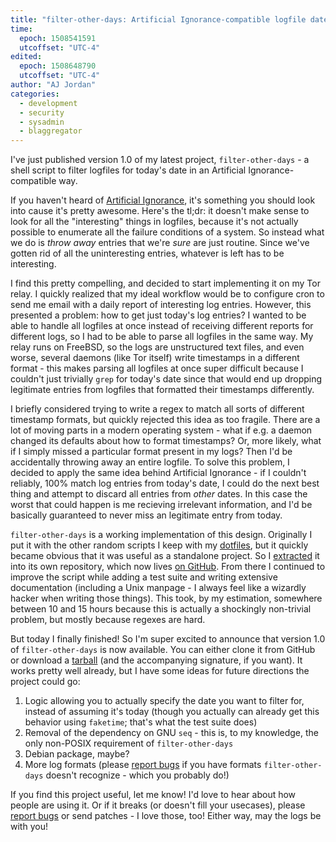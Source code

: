 ```yaml
---
title: "filter-other-days: Artificial Ignorance-compatible logfile date filtering"
time:
  epoch: 1508541591
  utcoffset: "UTC-4"
edited:
  epoch: 1508648790
  utcoffset: "UTC-4"
author: "AJ Jordan"
categories:
  - development
  - security
  - sysadmin
  - blaggregator
---
```


I've just published version 1.0 of my latest project, `filter-other-days` - a shell script to filter logfiles for today's date in an Artificial Ignorance-compatible way.

If you haven't heard of [Artificial Ignorance][], it's something you should look into cause it's pretty awesome. Here's the tl;dr: it doesn't make sense to look for all the "interesting" things  in logfiles, because it's not actually possible to enumerate all the failure conditions of a system. So instead what we do is _throw away_ entries that we're _sure_ are just routine. Since we've gotten rid of all the uninteresting entries, whatever is left has to be interesting.

I find this pretty compelling, and decided to start implementing it on my Tor relay. I quickly realized that my ideal workflow would be to configure cron to send me email with a daily report of interesting log entries. However, this presented a problem: how to get just today's log entries? I wanted to be able to handle all logfiles at once instead of receiving different reports for different logs, so I had to be able to parse all logfiles in the same way. My relay runs on FreeBSD, so the logs are unstructured text files, and even worse, several daemons (like Tor itself) write timestamps in a different format - this makes parsing all logfiles at once super difficult because I couldn't just trivially `grep` for today's date since that would end up dropping legitimate entries from logfiles that formatted their timestamps differently.

I briefly considered trying to write a regex to match all sorts of different timestamp formats, but quickly rejected this idea as too fragile. There are a lot of moving parts in a modern operating system - what if e.g. a daemon changed its defaults about how to format timestamps? Or, more likely, what if I simply missed a particular format present in my logs? Then I'd be accidentally throwing away an entire logfile. To solve this problem, I decided to apply the same idea behind Artificial Ignorance - if I couldn't reliably, 100% match log entries from today's date, I could do the next best thing and attempt to discard all entries from _other_ dates. In this case the worst that could happen is me recieving irrelevant information, and I'd be basically guaranteed to never miss an legitimate entry from today.

`filter-other-days` is a working implementation of this design. Originally I put it with the other random scripts I keep with my [dotfiles][], but it quickly became obvious that it was useful as a standalone project. So I [extracted][] it into its own repository, which now lives [on GitHub][]. From there I continued to improve the script while adding a test suite and writing extensive documentation (including a Unix manpage - I always feel like a wizardly hacker when writing those things). This took, by my estimation, somewhere between 10 and 15 hours because this is actually a shockingly non-trivial problem, but mostly because regexes are hard.

But today I finally finished! So I'm super excited to announce that version 1.0 of `filter-other-days` is now available. You can either clone it from GitHub or download a [tarball][] (and the accompanying signature, if you want). It works pretty well already, but I have some ideas for future directions the project could go:

1. Logic allowing you to actually specify the date you want to filter for, instead of assuming it's today (though you actually can already get this behavior using `faketime`; that's what the test suite does)
2. Removal of the dependency on GNU `seq` - this is, to my knowledge, the only non-POSIX requirement of `filter-other-days`
3. Debian package, maybe?
4. More log formats (please [report bugs][] if you have formats `filter-other-days` doesn't recognize - which you probably do!)

If you find this project useful, let me know! I'd love to hear about how people are using it. Or if it breaks (or doesn't fill your usecases), please [report bugs][] or send patches - I love those, too! Either way, may the logs be with you!

 [Artificial Ignorance]: http://www.ranum.com/security/computer_security/papers/ai/index.html
 [dotfiles]: https://github.com/strugee/dots/tree/master/bin
 [extracted]: https://github.com/strugee/dots/commit/7dd7e2755c55194cdff1c7b24b24bca72581e346
 [on GitHub]: https://github.com/strugee/filter-other-days
 [tarball]: https://github.com/strugee/filter-other-days/releases/tag/v1.0.0
 [report bugs]: https://github.com/strugee/filter-other-days/issues
